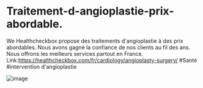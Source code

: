# Traitement-d-angioplastie-prix-abordable.
We Healthcheckbox propose des traitements d'angioplastie à des prix abordables. Nous avons gagné la confiance de nos clients au fil des ans. Nous offrons les meilleurs services partout en France.
Link:https://healthcheckbox.com/fr/cardiology/angioplasty-surgery/
#Santé #intervention d'angioplastie


![image](https://github.com/user-attachments/assets/e4d55b11-90ac-4e16-a5d6-263e15d0aaa2)
